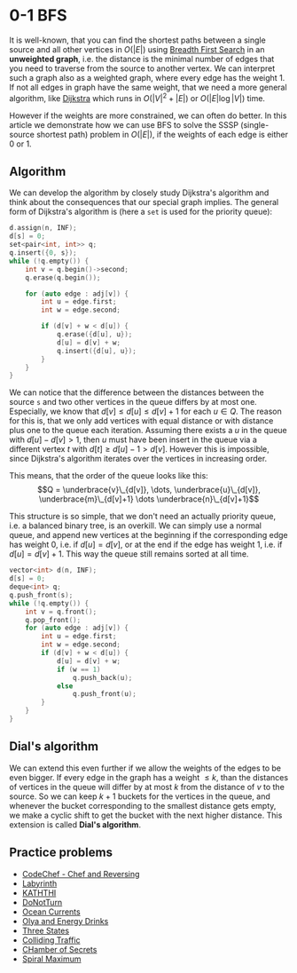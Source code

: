 <!--?title 0-1 BFS -->
# 0-1 BFS

It is well-known, that you can find the shortest paths between a single source and all other vertices in $O(|E|)$ using [Breadth First Search](./graph/breadth-first-search.html) in an **unweighted graph**, i.e. the distance is the minimal number of edges that you need to traverse from the source to another vertex.
We can interpret such a graph also as a weighted graph, where every edge has the weight $1$.
If not all edges in graph have the same weight, that we need a more general algorithm, like [Dijkstra](./graph/dijkstra.html) which runs in $O(|V|^2 + |E|)$ or $O(|E| \log |V|)$ time.

However if the weights are more constrained, we can often do better.
In this article we demonstrate how we can use BFS to solve the SSSP (single-source shortest path) problem in $O(|E|)$, if the weights of each edge is either $0$ or $1$.

## Algorithm

We can develop the algorithm by closely study Dijkstra's algorithm and think about the consequences that our special graph implies.
The general form of Dijkstra's algorithm is (here a `set` is used for the priority queue):

```cpp
d.assign(n, INF);
d[s] = 0;
set<pair<int, int>> q;
q.insert({0, s});
while (!q.empty()) {
    int v = q.begin()->second;
    q.erase(q.begin());

    for (auto edge : adj[v]) {
        int u = edge.first;
        int w = edge.second;

        if (d[v] + w < d[u]) {
            q.erase({d[u], u});
            d[u] = d[v] + w;
            q.insert({d[u], u});
        }
    }
}
```

We can notice that the difference between the distances between the source `s` and two other vertices in the queue differs by at most one.
Especially, we know that $d[v] \le d[u] \le d[v] + 1$ for each $u \in Q$.
The reason for this is, that we only add vertices with equal distance or with distance plus one to the queue each iteration.
Assuming there exists a $u$ in the queue with $d[u] - d[v] > 1$, then $u$ must have been insert in the queue via a different vertex $t$ with $d[t] \ge d[u] - 1 > d[v]$.
However this is impossible, since Dijkstra's algorithm iterates over the vertices in increasing order.

This means, that the order of the queue looks like this:
$$Q = \underbrace{v}\_{d[v]}, \dots, \underbrace{u}\_{d[v]}, \underbrace{m}\_{d[v]+1} \dots \underbrace{n}\_{d[v]+1}$$

This structure is so simple, that we don't need an actually priority queue, i.e. a balanced binary tree, is an overkill.
We can simply use a normal queue, and append new vertices at the beginning if the corresponding edge has weight $0$, i.e. if $d[u] = d[v]$, or at the end if the edge has weight $1$, i.e. if $d[u] = d[v] + 1$.
This way the queue still remains sorted at all time.

```cpp
vector<int> d(n, INF);
d[s] = 0;
deque<int> q;
q.push_front(s);
while (!q.empty()) {
    int v = q.front();
    q.pop_front();
    for (auto edge : adj[v]) {
        int u = edge.first;
        int w = edge.second;
        if (d[v] + w < d[u]) {
            d[u] = d[v] + w;
            if (w == 1)
                q.push_back(u);
            else
                q.push_front(u);
        }
    }
}
```

## Dial's algorithm

We can extend this even further if we allow the weights of the edges to be even bigger.
If every edge in the graph has a weight $\le k$, than the distances of vertices in the queue will differ by at most $k$ from the distance of $v$ to the source.
So we can keep $k + 1$ buckets for the vertices in the queue, and whenever the bucket corresponding to the smallest distance gets empty, we make a cyclic shift to get the bucket with the next higher distance.
This extension is called **Dial's algorithm**.

## Practice problems

- [CodeChef - Chef and Reversing](https://www.codechef.com/problems/REVERSE)
- [Labyrinth](https://codeforces.com/contest/1063/problem/B)
- [KATHTHI](http://www.spoj.com/problems/KATHTHI/)
- [DoNotTurn](https://community.topcoder.com/stat?c=problem_statement&pm=10337)
- [Ocean Currents](https://onlinejudge.org/index.php?option=onlinejudge&page=show_problem&problem=2620)
- [Olya and Energy Drinks](https://codeforces.com/problemset/problem/877/D)
- [Three States](https://codeforces.com/problemset/problem/590/C)
- [Colliding Traffic](https://onlinejudge.org/index.php?option=com_onlinejudge&Itemid=8&page=show_problem&problem=2621)
- [CHamber of Secrets](https://codeforces.com/problemset/problem/173/B)
- [Spiral Maximum](https://codeforces.com/problemset/problem/173/C)
